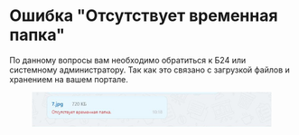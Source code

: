 # Ошибка "Отсутствует временная папка"

По данному вопросы вам необходимо обратиться к Б24 или системному администратору. Так как это связано с загрузкой файлов и хранением на вашем портале.

<figure><img src="../../.gitbook/assets/image (3) (1) (1) (1) (1) (1) (1) (1).png" alt=""><figcaption></figcaption></figure>
